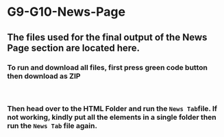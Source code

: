 # G9-G10-News-Page
<h2>The files used for the final output of the News Page section are located here.<br /></h2>
<h3>To run and download all files, first press green code button then download as ZIP</h3> <br />
<h3>Then head over to the HTML Folder and run the <code>News Tab</code>file. If not working, kindly put all the elements in a single folder then run the <code>News Tab</code> file again. </h3>
